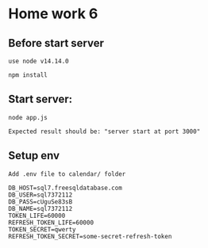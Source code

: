 # Home work 6

## Before start server

    use node v14.14.0

    npm install

## Start server:

    node app.js

    Expected result should be: "server start at port 3000"

## Setup env

    Add .env file to calendar/ folder

    DB_HOST=sql7.freesqldatabase.com
    DB_USER=sql7372112
    DB_PASS=cUguSe83sB
    DB_NAME=sql7372112
    TOKEN_LIFE=60000
    REFRESH_TOKEN_LIFE=60000
    TOKEN_SECRET=qwerty
    REFRESH_TOKEN_SECRET=some-secret-refresh-token
